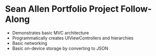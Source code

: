# Sean Allen Portfolio Project Follow-Along

* Demonstrates basic MVC architecture
* Programmatically creates UIViewControllers and hierarchies
* Basic networking
* Basic on-device storage by converting to JSON
